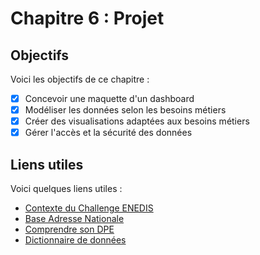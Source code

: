 # Chapitre 6 : Projet


## Objectifs

Voici les objectifs de ce chapitre :
- [x] Concevoir une maquette d'un dashboard
- [x] Modéliser les données selon les besoins métiers
- [x] Créer des visualisations adaptées aux besoins métiers
- [x] Gérer l'accès et la sécurité des données

## Liens utiles

Voici quelques liens utiles :

- [Contexte du Challenge ENEDIS](https://defis.data.gouv.fr/defis/65b76f15d7874915c8e41298)
- [Base Adresse Nationale](https://adresse.data.gouv.fr/donnees-nationales)
- [Comprendre son DPE](https://www.ecologie.gouv.fr/sites/default/files/documents/comprendre_mon_dpe.pdf)
- [Dictionnaire de données](https://data.ademe.fr/data-fair/api/v1/datasets/dpe-v2-logements-existants/metadata-attachments/DPE_Dictionnaire%20de%20donn%C3%A9es_JDD_V3.pdf)